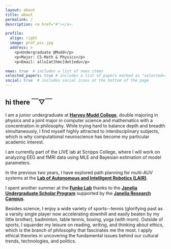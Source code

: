 ```yaml
---
layout: about
title: about
permalink: /
description: <a href="#"></a>. 

profile:
  align: right
  image: prof_pic.jpg
  address: >
    <p>Undergraduate @Mudd</p>
    <p>Major: CS-Math & Physics</p>
    <p>Email: allu[at]hmc[dot]edu</p>

news: true  # includes a list of news items
selected_papers: true # includes a list of papers marked as "selected={true}"
social: true  # includes social icons at the bottom of the page
---
```


## hi there ￣▽￣

I am a junior undergraduate at [**Harvey Mudd College**](https://www.hmc.edu/), double majoring in physics and a joint major in computer science and mathematics with a concentration in philosophy. While trying hard to balance depth and breadth simultaneously, I find myself highly attracted to interdisciplinary subjects, which is why computational neuroscience has become my particular academic interest.

I am currently part of the LIVE lab at Scripps College, where I will work on analyzing EEG and fMRI data using MLE and Bayesian estimation of model parameters.

In the previous two years, I have explored path planning for multi-AUV systems at the [**Lab of Autonomous and Intelligent Robotics (LAIR)**](https://www.lair.hmc.edu/).

I spent another summer at the [**Funke Lab**](https://www.janelia.org/lab/funke-lab) thanks to the [**Janelia Undergraduate Scholar Program**](https://www.janelia.org/you-janelia/students-postdocs/undergraduate-scholars-program) supported by the [**Janelia Research Campus**](https://www.janelia.org/).

Besides science, I enjoy a wide variety of sports--tennis (glorifying past as a varsity single player now accelerating downhill and easily beaten by my little brother), badminton, table tennis, boxing, yoga (with mom). Outside of sports, I squander my leisure on reading, writing, and thinking about ethics, which is the branch of philosophy that fascinates me the most. I apply ethical theories in uncovering the fundamental issues behind our cultural trends, technologies, and politics.
